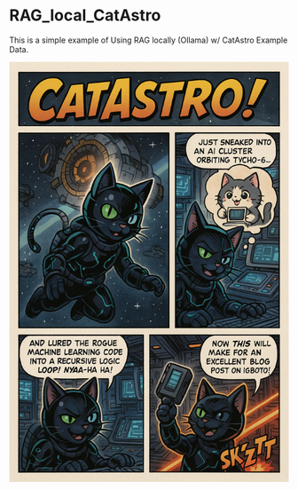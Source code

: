 # RAG_local_CatAstro
This is a simple example of Using RAG locally (Ollama) w/ CatAstro Example Data.

![alt text](https://github.com/L30N1Dz/RAG_local_CatAstro/blob/main/CatAstro's_Space_Adventures.png?raw=true)
